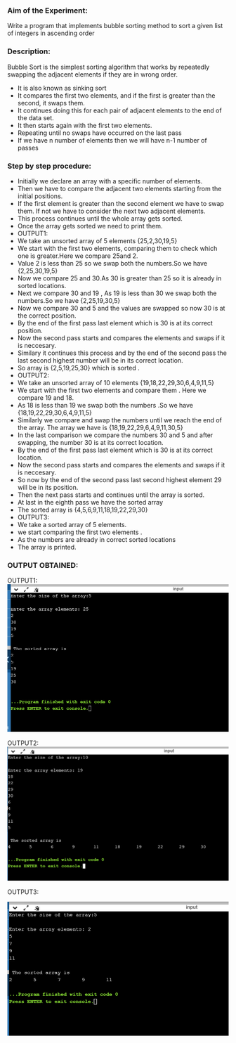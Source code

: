### Aim of the Experiment:
Write a program that implements bubble sorting method to sort a given list of integers in ascending order

### Description:
Bubble Sort is the simplest sorting algorithm that works by repeatedly swapping the adjacent elements if they are in wrong order.
- It is also known as sinking sort
- It compares the first two elements, and if the first is greater than the second, it
swaps them.
- It continues doing this for each pair of adjacent elements to the end of the data set.
- It then starts again with the first two elements.
- Repeating until no swaps have occurred on the last pass
- If we have n number of elements then we will have n-1 number of passes

### Step by step procedure:
- Initially we declare an array with a specific number of elements.
- Then we have to compare the adjacent two elements starting from the initial positions.
- If the first element is greater than the second element we have to swap them. If not we have to consider the next two adjacent elements.
- This process continues until the whole array gets sorted.
- Once the array gets sorted we need to print them.
- OUTPUT1:
- We take an unsorted array of 5 elements {25,2,30,19,5}
- We start with the first two elements, comparing them to check which one is greater.Here we compare 25and 2.
- Value 2 is less than 25 so we swap both the numbers.So we have {2,25,30,19,5}
- Now we compare 25 and 30.As 30 is greater than 25 so it is already in sorted locations.
- Next we compare 30 and 19 , As 19 is less than 30 we swap both the numbers.So we have {2,25,19,30,5}
- Now we compare 30 and 5 and the values are swapped so now 30 is at the correct position.
- By the end of the first pass last element which is 30 is at its correct position.
- Now the second pass starts and compares the elements and swaps if it is neccesary.
- Similary it continues this process and by the end of the second pass the last second highest number will be in its correct location.
- So array is {2,5,19,25,30} which is sorted .
- OUTPUT2:
- We take an unsorted array of 10 elements {19,18,22,29,30,6,4,9,11,5}
- We start with the first two elements and compare them . Here we compare 19 and 18.
- As 18 is less than 19 we swap both the numbers .So we have {18,19,22,29,30,6,4,9,11,5}
- Similarly we compare and swap the numbers until we reach the end of the array. The array we have is {18,19,22,29,6,4,9,11,30,5}
- In the last comparison we compare the numbers 30 and 5 and after swapping, the number 30 is at its correct location.
- By the end of the first pass last element which is 30 is at its correct location.
- Now the second pass starts and compares the elements and swaps if it is neccesary.
- So now by the end of the second pass last second highest element 29 will be in its position.
- Then the next pass starts and continues until the array is sorted.
- At last in the eighth pass we have the sorted array
- The sorted array is {4,5,6,9,11,18,19,22,29,30}
- OUTPUT3:
- We take a sorted array of 5 elements.
- we start comparing the first two elements .
- As the numbers are already in correct sorted locations
- The array is printed.

### OUTPUT OBTAINED:
OUTPUT1:
![output1](bubblesort1.PNG)

OUTPUT2:
![output2](bubblesort2.PNG)

OUTPUT3:

![output3](bubblesort3.PNG)



